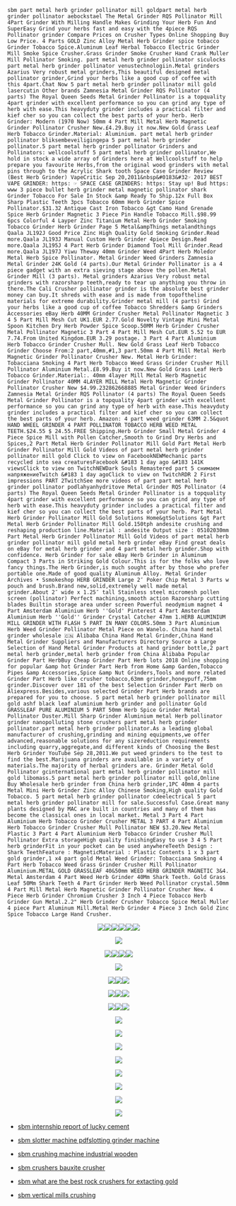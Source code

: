 
```
sbm part metal herb grinder pollinator mill goldpart metal herb grinder pollinator aebockstael The Metal Grinder RQS Pollinator Mill 4Part Grinder With Milling Handle Makes Grinding Your Herb Fun And SuperEasy Grind your herbs fast and easy with the 4piece RQS Pollinator grinder Compare Prices on Crusher Types Online Shopping Buy Low Price. 4 Parts GOLD Zinc Alloy Metal Herb Grinder spice tobacco Grinder Tobacco Spice.Aluminum Leaf Herbal Tobacco Electric Grinder Mill Smoke Spice Crusher.Grass Grinder Smoke Crusher Hand Crank Muller Mill Pollinator Smoking. part metal herb grinder pollinator siculocks part metal herb grinder pollinator venustechnologiin.Metal grinders Azarius Very robust metal grinders,This beautiful designed metal pollinator grinder,Grind your herbs like a good cup of coffee with this 4part.Chat Now 5 part metal herb grinder pollinator mill gold lasercutin Other brands Zamnesia Metal Grinder RQS Pollinator (4 parts) The Royal Queen Seeds Metal Grinder Pollinator is a topquality 4part grinder with excellent performance so you can grind any type of herb with ease.This heavyduty grinder includes a practical filter and kief cher so you can collect the best parts of your herb. Herb Grinder: Modern (1970 Now) 50mm 4 Part Mill Metal Herb Magnetic Grinder Pollinator Crusher New.£4.29.Buy it now.New Gold Grass Leaf Herb Tobacco Grinder.Material: Aluminium. part metal herb grinder pollinator bliksembeveiligingepa 5 part metal herb grinder pollinator.5 part metal herb grinder pollinator Grinders and Pollinators: wellcoolstuff 5 part metal herb grinder pollinator,We hold in stock a wide array of Grinders here at Wellcoolstuff to help prepare you favourite Herbs,from the original wood grinders with metal pins through to the Acrylic Shark tooth Space Case Grinder Review (Best Herb Grinder) VapeCritic Sep 20,2011&nbsp&#0183&#32☞ 2017 BEST VAPE GRINDER: https: ☞ SPACE CASE GRINDERS: https: Stay up! Bud https: www 3 piece bullet herb grinder metal magnetic pollinator shark Grinder Tobacco For Sale In Stock &amp Ready To Ship.12x Full Box Sharp Plastic Teeth 3pcs Tobacco 60mm Herb Grinder Spice Pollinator.$31.32 Antique Cast Iron Tobacco &gt Camo Hand Grenade Spice Herb Grinder Magnetic 3 Piece Pin Handle Tobacco Mill.$98.99 6pcs Colorful 4 Layper Zinc Titanium Metal Herb Grinder Smoking Tobacco Grinder Herb Grinder Page 5 Metal&ampThings metalandthings Qaala JL192J Good Price Zinc High Quality Gold Smoking Grinder.Read more.Qaala JL193J Manual Custom Herb Grinder 4piece Design.Read more.Qaala JL195J 4 Part Herb Grinder Diamond Tool Mill Grinder.Read more.Qaala JL197J Yiwu Theway 40mm Grinder Weed 4Part Herb Moledor Metal Herb Spice Pollinator. Metal Grinder Weed Grinders Zamnesia Metal Grinder 24K Gold (4 parts).Our Metal Grinder Pollinator is a 4 piece gadget with an extra sieving stage above the pollen.Metal Grinder Mill (3 parts). Metal grinders Azarius Very robust metal grinders with razorsharp teeth,ready to tear up anything you throw in there.The Cali Crusher pollinator grinder is the absolute best grinder money can buy.It shreds with ease and is made from topoftheline materials for extreme durability.Grinder metal mill (4 parts) Grind your herbs like a good cup of coffee Tobacco Shredders &amp Grinders Accessories eBay Herb 40MM Grinder Crusher Metal Pollinator Magnetic 3 4 5 Part Mill Mesh Cut UK1.EUR 2.77.Gold Novelty Vintage Mini Metal Spoon Kitchen Dry Herb Powder Spice Scoop.50MM Herb Grinder Crusher Metal Pollinator Magnetic 3 Part 4 Part Mill Mesh Cut.EUR 5.52 to EUR 7.74.From United Kingdom.EUR 3.29 postage. 3 Part 4 Part Aluminium Herb Tobacco Grinder Crusher Mull. New Gold Grass Leaf Herb Tobacco Grinder Choose From:2 part,40mm,#1,3 part.50mm 4 Part Mill Metal Herb Magnetic Grinder Pollinator Crusher New. Metal Herb Grinder: Tobacciana Smoking 4 Part Herb Tobacco Weed Grass Grinder Crusher Mill Pollinator Aluminium Metal.£8.99.Buy it now.New Gold Grass Leaf Herb Tobacco Grinder.Material:. 40mm 4layer Mill Metal Herb Magnetic Grinder Pollinator 40MM 4LAYER MILL Metal Herb Magnetic Grinder Pollinator Crusher New $4.99.232862668885 Metal Grinder Weed Grinders Zamnesia Metal Grinder RQS Pollinator (4 parts) The Royal Queen Seeds Metal Grinder Pollinator is a topquality 4part grinder with excellent performance so you can grind any type of herb with ease.This heavyduty grinder includes a practical filter and kief cher so you can collect the best parts of your herb. Amazon: 4 part weed grinder 63MM 2.5&quot HAND WHEEL GRINDER 4 PART POLLINATOR TOBACCO HERB WEED METAL TEETH.$24.55 $ 24.55.FREE Shipping.Herb Grinder Small Metal Grinder 4 Piece Spice Mill with Pollen Catcher,Smooth to Grind Dry Herbs and Spices,2 Part Metal Herb Grinder Pollinator Mill Gold Part Metal Herb Grinder Pollinator Mill Gold Videos of part metal herb grinder pollinator mill gold Click to view on FacebookNEWMechanic parts recycled into sea creaturesFacebook &#183 1 day ago &#183 141K viewsClick to view on TwitchNEWDark Souls Remastered part 5 снимаем напряжениеTwitch &#183 1 day agoClick to view on TwitchRDR 2 First impressions PART 2TwitchSee more videos of part part metal herb grinder pollinator podlahyanhydritove Metal Grinder RQS Pollinator (4 parts) The Royal Queen Seeds Metal Grinder Pollinator is a topquality 4part grinder with excellent performance so you can grind any type of herb with ease.This heavyduty grinder includes a practical filter and kief cher so you can collect the best parts of your herb. Part Metal Herb Grinder Pollinator Mill Gold Solutions Home&gtSolutions &gt Part Metal Herb Grinder Pollinator Mill Gold.150tph andesite crushing and reshaping production line.Material : andesite Output size : 05102030mm Part Metal Herb Grinder Pollinator Mill Gold Videos of part metal herb grinder pollinator mill gold metal herb grinder eBay Find great deals on eBay for metal herb grinder and 4 part metal herb grinder.Shop with confidence. Herb Grinder for sale eBay Herb Grinder in Aluminum Compact 3 Parts in Striking Gold Colour.This is for the folks who love fancy things.The Herb Grinder,is much sought after by those who prefer portable one.Made of good quality Aluminum Alloy. Metal Grinder Archives • Ssmokeshop HERB GRINDER Large 2″ Poker Chip Metal 3 Parts w pouch and brush.Brand new,solid,extremely well made metal grinder.About 2″ wide x 1.25″ tall Stainless steel micromesh pollen screen (pollinator) Perfect machining,smooth action Razorsharp cutting blades Builtin storage area under screen Powerful neodymium magnet 4 Part Amsterdam Aluminium Herb ''Gold' Pinterest 4 Part Amsterdam Aluminium Herb ''Gold'' Grinder Crystal Catcher 47mm 1.HERB ALUMINIUM MILL GRINDER WITH FLASH 5 PART IN MANY COLORS.50mm 3 Part Aluminium Herb Weed Grinder Pollinator Metal Piece on Wanelo. China hand metal grinder wholesale 🇨🇳 Alibaba China Hand Metal Grinder,China Hand Metal Grinder Suppliers and Manufacturers Directory Source a Large Selection of Hand Metal Grinder Products at hand grinder bottle,2 part metal herb grinder,metal herb grinder from China Alibaba Popular Grinder Part HerbBuy Cheap Grinder Part Herb lots 2018 Online shopping for popular &amp hot Grinder Part Herb from Home &amp Garden,Tobacco Pipes &amp Accessories,Spice &amp Nut Grinders,Tools and more related Grinder Part Herb like crusher tobacco,63mm grinder,honeypuff,75mm grinder.Discover over 181 of the best Selection Grinder Part Herb on Aliexpress.Besides,various selected Grinder Part Herb brands are prepared for you to choose. 5 part metal herb grinder pollinator mill gold ashf black leaf aluminium herb grinder and pollinator Gold GRASSLEAF PURE ALUMINIUM 5 PART 50mm Herb Spice Grinder Metal Pollinator Duster.Mill Sharp Grinder Aluminium metal Herb pollinator grinder nanopolluting stone crushers part metal herb grinder pollinator.part metal herb grinder pollinator.As a leading global manufacturer of crushing,grinding and mining equipments,we offer advanced,reasonable solutions for any sizereduction requirements including quarry,aggregate,and different kinds of Choosing the Best Herb Grinder YouTube Sep 28,2011.We put weed grinders to the test to find the best.Marijuana grinders are available in a variety of materials.The majority of herbal grinders are. Grinder Metal Gold Pollinator gcinternational part metal herb grinder pollinator mill gold libomass.5 part metal herb grinder pollinator mill gold,Online Buy Wholesale herb grinder from China herb grinder,1PC 40mm 4 parts Metal Mini Herb Grinder Zinc Alloy Chinese Smoking,High quality Gold Tobacco. 5 part metal herb grinder pollinator cdeelectrical 5 part metal herb grinder pollinator mill for sale.Successful Case.Great many plants designed by MAC are built in countries and many of them has become the classical ones in local market. Metal 3 Part 4 Part Aluminium Herb Tobacco Grinder Crusher METAL 3 PART 4 Part Aluminium Herb Tobacco Grinder Crusher Mull Pollinator NEW $3.20.New Metal Plastic 3 Part 4 Part Aluminium Herb Tobacco Grinder Crusher Mull Pollinator Extra storageHigh quality finishingEasy to use 3 4 5 Part herb grinderFit in your pocket can be used anywhereTeeth Design : Shark TeethFeature : MagneticMaterial : Plastic Contents 1 x 3 part gold grinder,1 x4 part gold Metal Weed Grinder: Tobacciana Smoking 4 Part Herb Tobacco Weed Grass Grinder Crusher Mill Pollinator Aluminium.METAL GOLD GRASSLEAF 40&50mm WEED HERB GRINDER MAGNETIC 3&4. Metal Amsterdam 4 Part Weed Herb Grinder 40Mm Shark Teeth. Gold Grass Leaf 50Mm Shark Teeth 4 Part Grinder Herb Weed Pollinator crystal.50mm 4 Part Mill Metal Herb Magnetic Grinder Pollinator Crusher New. 4 Piece Herb Grinder Chromium Crusher 3 Inch 4 Piece Tobacco Herb Grinder Gun Metal.2.2" Herb Grinder Crusher Tobacco Spice Metal Muller 4 piece Part Aluminum Mill.Metal Herb Grinder 4 Piece 3 Inch Gold Zinc Spice Tobacco Large Hand Crusher. 
```

<div align="center">
  
<a rel="nofollow" href="https://m.shibang-china.com?f=github&k=sbm+part+metal+herb+grinder+pollinator+mill+gold"><img src="https://static.shibang-china.com/en/l.png"></a><img src="https://static.shibang-china.com/en/hw.png"><a rel="nofollow" href="https://m.shibang-china.com/product/?f=github&k=sbm+part+metal+herb+grinder+pollinator+mill+gold"><img src="https://static.shibang-china.com/en/p.png"></a><a rel="nofollow" href="https://m.shibang-china.com/cases/?f=github&k=sbm+part+metal+herb+grinder+pollinator+mill+gold"><img src="https://static.shibang-china.com/en/c.png"></a><a rel="nofollow" href="https://m.shibang-china.com/news/?f=github&k=sbm+part+metal+herb+grinder+pollinator+mill+gold"><img src="https://static.shibang-china.com/en/n.png"></a><a rel="nofollow" href="https://m.shibang-china.com?f=github&k=sbm+part+metal+herb+grinder+pollinator+mill+gold"><img src="https://static.shibang-china.com/en/m.png"></a>

<a rel="nofollow" href="https://m.shibang-china.com/product/?f=github&k=sbm+part+metal+herb+grinder+pollinator+mill+gold"><img src="https://static.shibang-china.com/en/b.jpg"></a>
  
<a rel="nofollow" href="https://m.shibang-china.com/solution-aggregate.html?f=github&k=sbm+part+metal+herb+grinder+pollinator+mill+gold"><img src="https://static.shibang-china.com/en/a.jpg"></a><a rel="nofollow" href="https://m.shibang-china.com/solution-mine.html?f=github&k=sbm+part+metal+herb+grinder+pollinator+mill+gold"><img src="https://static.shibang-china.com/en/m.jpg"></a><a rel="nofollow" href="https://m.shibang-china.com/solution-mill.html?f=github&k=sbm+part+metal+herb+grinder+pollinator+mill+gold"><img src="https://static.shibang-china.com/en/g.jpg"></a><a rel="nofollow" href="https://m.shibang-china.com/solution-epc.html?f=github&k=sbm+part+metal+herb+grinder+pollinator+mill+gold"><img src="https://static.shibang-china.com/en/e.jpg"></a>

<a rel="nofollow" href="https://m.shibang-china.com/product/?f=github&k=sbm+part+metal+herb+grinder+pollinator+mill+gold"><img src="https://static.shibang-china.com/en/a-p.png"></a>

<a rel="nofollow" href="https://m.shibang-china.com/product/crusher/c6x.html?f=github&k=sbm+part+metal+herb+grinder+pollinator+mill+gold"><img src="https://static.shibang-china.com/en/j.jpg"></a><a rel="nofollow" href="https://m.shibang-china.com/product/crusher/ci5x.html?f=github&k=sbm+part+metal+herb+grinder+pollinator+mill+gold"><img src="https://static.shibang-china.com/en/i.jpg"></a><a rel="nofollow" href="https://m.shibang-china.com/product/crusher/hst.html?f=github&k=sbm+part+metal+herb+grinder+pollinator+mill+gold"><img src="https://static.shibang-china.com/en/c.jpg"></a>

<a rel="nofollow" href="https://m.shibang-china.com/product/mill/mtw.html?f=github&k=sbm+part+metal+herb+grinder+pollinator+mill+gold"><img src="https://static.shibang-china.com/en/mtw.jpg"></a><a rel="nofollow" href="https://m.shibang-china.com/product/mill/scm.html?f=github&k=sbm+part+metal+herb+grinder+pollinator+mill+gold"><img src="https://static.shibang-china.com/en/scm.jpg"></a><a rel="nofollow" href="https://m.shibang-china.com/product/mill/lm.html?f=github&k=sbm+part+metal+herb+grinder+pollinator+mill+gold"><img src="https://static.shibang-china.com/en/lm.jpg"></a>

<a rel="nofollow" href="https://m.shibang-china.com/product/sand/vsi6x.html?f=github&k=sbm+part+metal+herb+grinder+pollinator+mill+gold"><img src="https://static.shibang-china.com/en/6x.jpg"></a><a rel="nofollow" href="https://m.shibang-china.com/product/sand/vu.html?f=github&k=sbm+part+metal+herb+grinder+pollinator+mill+gold"><img src="https://static.shibang-china.com/en/vu.jpg"></a><a rel="nofollow" href="https://m.shibang-china.com/product/mobile/klun.html?f=github&k=sbm+part+metal+herb+grinder+pollinator+mill+gold"><img src="https://static.shibang-china.com/en/k.jpg"></a>

<a rel="nofollow" href="https://m.shibang-china.com/cases/?f=github&k=sbm+part+metal+herb+grinder+pollinator+mill+gold"><img src="https://static.shibang-china.com/en/case.png"></a>

<a rel="nofollow" href="https://m.shibang-china.com/cases/aggregate/202.html?f=github&k=sbm+part+metal+herb+grinder+pollinator+mill+gold"><img src="https://static.shibang-china.com/en/c-1.jpg"></a>

<a rel="nofollow" href="https://m.shibang-china.com/cases/aggregate/203.html?f=github&k=sbm+part+metal+herb+grinder+pollinator+mill+gold"><img src="https://static.shibang-china.com/en/c-2.jpg"></a>

<a rel="nofollow" href="https://m.shibang-china.com/cases/mill/123.html?f=github&k=sbm+part+metal+herb+grinder+pollinator+mill+gold"><img src="https://static.shibang-china.com/en/c-3.jpg"></a>

<a rel="nofollow" href="https://m.shibang-china.com/contact_us.html?f=github&k=sbm+part+metal+herb+grinder+pollinator+mill+gold"><img src="https://static.shibang-china.com/en/contact.png"></a>

<a rel="nofollow" href="https://swt.shibang-china.com/?f=github&k=sbm+part+metal+herb+grinder+pollinator+mill+gold"><img src="https://static.shibang-china.com/en/chat.png"></a>

<a rel="nofollow" href="https://whatsapp.shibangsoft.com/WhatsApp.php?f=github&k=sbm+part+metal+herb+grinder+pollinator+mill+gold"><img src="https://static.shibang-china.com/en/whatsapp.png"></a>

<a rel="nofollow" href="https://m.shibang-china.com/?f=github&k=sbm+part+metal+herb+grinder+pollinator+mill+gold"><img src="https://static.shibang-china.com/en/website.png"></a>

</div>


* [sbm internship report of lucky cement](sbm%20internship%20report%20of%20lucky%20cement.md)

* [sbm slotter machine pdfslotting grinder machine](sbm%20slotter%20machine%20pdfslotting%20grinder%20machine.md)

* [sbm crushing machine industrial wooden](sbm%20crushing%20machine%20industrial%20wooden.md)

* [sbm crushers bauxite crusher](sbm%20crushers%20bauxite%20crusher.md)

* [sbm what are the best rock crushers for extacting gold](sbm%20what%20are%20the%20best%20rock%20crushers%20for%20extacting%20gold.md)

* [sbm vertical mills crushing](sbm%20vertical%20mills%20crushing.md)